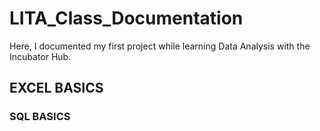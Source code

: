 # LITA_Class_Documentation
Here, I documented my first project while learning Data Analysis with the Incubator Hub.
## EXCEL BASICS
### SQL BASICS

